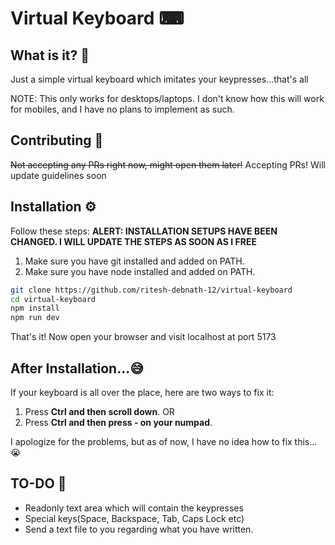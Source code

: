# Virtual Keyboard ⌨

## What is it? 🤔
Just a simple virtual keyboard which imitates your keypresses...that's all

NOTE: This only works for desktops/laptops. I don't know how this will work for mobiles, and I have no plans to implement as such.

## Contributing 👋
~~Not accepting any PRs right now, might open them later!~~
Accepting PRs! Will update guidelines soon

## Installation ⚙
Follow these steps: 
**ALERT: INSTALLATION SETUPS HAVE BEEN CHANGED. I WILL UPDATE THE STEPS AS SOON AS I FREE**

1) Make sure you have git installed and added on PATH.
2) Make sure you have node installed and added on PATH.

```bash
git clone https://github.com/ritesh-debnath-12/virtual-keyboard
cd virtual-keyboard
npm install
npm run dev
```

That's it! Now open your browser and visit localhost at port 5173

## After Installation...😅
If your keyboard is all over the place, here are two ways to fix it:
1) Press **Ctrl and then scroll down**.
                 OR
2) Press **Ctrl and then press - on your numpad**.

I apologize for the problems, but as of now, I have no idea how to fix this... 😭
## TO-DO 📃
- Readonly text area which will contain the keypresses
- Special keys(Space, Backspace, Tab, Caps Lock etc)
- Send a text file to you regarding what you have written.
